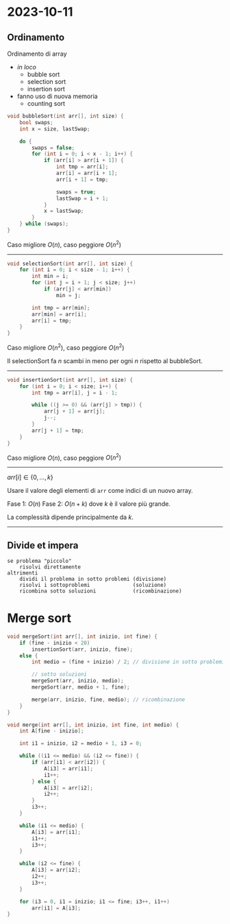 # 2023-10-11

## Ordinamento

Ordinamento di array
- *in loco*
    - bubble sort
    - selection sort
    - insertion sort
- fanno uso di nuova memoria
    - counting sort

```cpp
void bubbleSort(int arr[], int size) {
    bool swaps;
    int x = size, lastSwap;

    do {
        swaps = false;
        for (int i = 0; i < x - 1; i++) {
            if (arr[i] > arr[i + 1]) {
                int tmp = arr[i];
                arr[i] = arr[i + 1];
                arr[i + 1] = tmp;

                swaps = true;
                lastSwap = i + 1;
            }
            x = lastSwap;
        }
    } while (swaps);
}
```

Caso migliore $O(n)$, caso peggiore $O(n^2)$

---

```cpp
void selectionSort(int arr[], int size) {
    for (int i = 0; i < size - 1; i++) {
        int min = i;
        for (int j = i + 1; j < size; j++)
            if (arr[j] < arr[min])
                min = j;

        int tmp = arr[min];
        arr[min] = arr[i];
        arr[i] = tmp;
    }
}
```

Caso migliore $O(n^2)$, caso peggiore $O(n^2)$

Il selectionSort fa $n$ scambi in meno per ogni $n$ rispetto al bubbleSort.

---

```cpp
void insertionSort(int arr[], int size) {
    for (int i = 0; i < size; i++) {
        int tmp = arr[i], j = i - 1;

        while ((j >= 0) && (arr[j] > tmp)) {
            arr[j + 1] = arr[j];
            j--;
        }
        arr[j + 1] = tmp;
    }
}
```

Caso migliore $O(n)$, caso peggiore $O(n^2)$

---

$arr[i] \in \{0, \ldots, k\}$ 

Usare il valore degli elementi di `arr` come indici di un nuovo array.

Fase 1: $O(n)$
Fase 2: $O(n + k)$ dove $k$ è il valore più grande.

La complessità dipende principalmente da $k$.

---

## Divide et impera

```
se problema "piccolo"
    risolvi direttamente
altrimenti
    dividi il problema in sotto problemi (divisione)
    risolvi i sottoproblemi              (soluzione)
    ricombina sotto soluzioni            (ricombinazione)
```

# Merge sort

```cpp
void mergeSort(int arr[], int inizio, int fine) {
    if (fine - inizio < 20) 
        insertionSort(arr, inizio, fine);
    else {
        int medio = (fine + inizio) / 2; // divisione in sotto problemi

        // sotto soluzioni
        mergeSort(arr, inizio, medio);
        mergeSort(arr, medio + 1, fine);

        merge(arr, inizio, fine, medio); // ricombinazione
    }
}

void merge(int arr[], int inizio, int fine, int medio) {
    int A[fine - inizio];

    int i1 = inizio, i2 = medio + 1, i3 = 0;

    while ((i1 <= medio) && (i2 <= fine)) {
        if (arr[i1] < arr[i2]) {
            A[i3] = arr[i1];
            i1++;
        } else {
            A[i3] = arr[i2];
            i2++;
        }
        i3++;
    } 

    while (i1 <= medio) {
        A[i3] = arr[i1];
        i1++;
        i3++;
    }

    while (i2 <= fine) {
        A[i3] = arr[i2];
        i2++;
        i3++;
    }

    for (i3 = 0, i1 = inizio; i1 <= fine; i3++, i1++)
        arr[i1] = A[i3];
}
```

